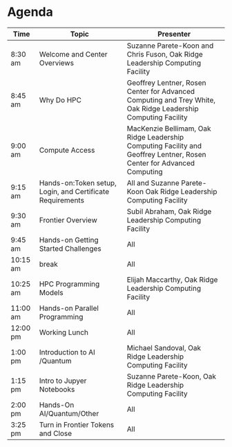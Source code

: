 # Agenda

| Time     | Topic                                    | Presenter                                                                 |
|----------|------------------------------------------|---------------------------------------------------------------------------|
| 8:30 am  | Welcome  and Center Overviews            | Suzanne Parete-Koon and Chris Fuson, Oak Ridge Leadership Computing Facility  |
| 8:45 am | Why Do HPC                                | Geoffrey Lentner, Rosen Center for Advanced Computing and Trey White, Oak Ridge Leadership Computing Facility  |
| 9:00 am | Compute Access                           |    MacKenzie Bellimam, Oak Ridge Leadership Computing Facility and Geoffrey Lentner, Rosen Center for Advanced Computing    |
| 9:15 am | Hands-on:Token setup, Login, and Certificate Requirements  | All and Suzanne Parete-Koon Oak Ridge Leadership Computing Facility  |
| 9:30 am  | Frontier Overview                        | Subil Abraham, Oak Ridge Leadership Computing Facility  |
| 9:45 am  | Hands-on Getting Started Challenges      | All                                                           |
| 10:15 am | break                                    | All  |                                                              
| 10:25 am | HPC Programming Models                   | Elijah Maccarthy, Oak Ridge Leadership Computing Facility      |
| 11:00 am  | Hands-on Parallel Programming            | All                                                      |
| 12:00 pm  | Working Lunch                            | All                                                           |
| 1:00 pm  | Introduction to AI /Quantum               | Michael Sandoval, Oak Ridge Leadership Computing Facility       |
| 1:15 pm  | Intro to Jupyer Notebooks                 | Suzanne Parete-Koon, Oak Ridge Leadership Computing Facility  | 
|2:00 pm   | Hands-On AI/Quantum/Other                 | All                                                           | 
|3:25 pm   | Turn in Frontier Tokens and Close          | All                                                           |
